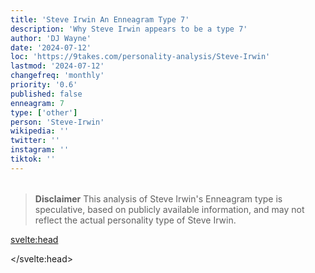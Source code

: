 ```yaml
---
title: 'Steve Irwin An Enneagram Type 7'
description: 'Why Steve Irwin appears to be a type 7'
author: 'DJ Wayne'
date: '2024-07-12'
loc: 'https://9takes.com/personality-analysis/Steve-Irwin'
lastmod: '2024-07-12'
changefreq: 'monthly'
priority: '0.6'
published: false
enneagram: 7
type: ['other']
person: 'Steve-Irwin'
wikipedia: ''
twitter: ''
instagram: ''
tiktok: ''
---
```


<!--
    childhood and upbringing
    first big success
    style habits and quirks that relate to their personality type
    stressful moments in their life and how they handled them
    comfort- moments in their life where they are doing well and killing it
-->
<!-- // keywords:  -->

<script>
	// import  PopCard  from "$lib/components/atoms/PopCard.svelte";
import BlogPurpose from '$lib/components/blog/BlogPurpose.svelte'
</script>

<div
	style="display: flex;
    justify-content: center;
    margin: 1rem 0;
	"
>
	<!-- <PopCard
		image={`/types/7s/${'Steve-Irwin'}.webp`}
		enneagramType={7}
		showIcon={false}
		displayText="Steve Irwin"
		subtext=""
	/> -->
</div>

> **Disclaimer** This analysis of Steve Irwin's Enneagram type is speculative, based on publicly available information, and may not reflect the actual personality type of Steve Irwin.

<p class="firstLetter"></p>

<svelte:head>

<script type="application/ld+json">

</script>

</svelte:head>

<style lang="scss"></style>
